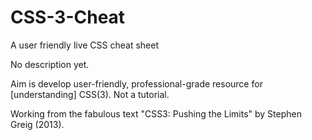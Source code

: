 # CSS-3-Cheat
A user friendly live CSS cheat sheet

No description yet.  

Aim is develop user-friendly, professional-grade resource for [understanding] CSS(3).  Not a tutorial. 

Working from the fabulous text "CSS3: Pushing the Limits" by Stephen Greig (2013).  
